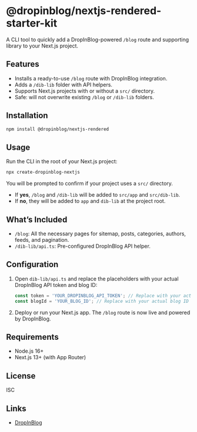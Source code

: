 # @dropinblog/nextjs-rendered-starter-kit

A CLI tool to quickly add a DropInBlog-powered `/blog` route and supporting library to your Next.js project.

## Features

- Installs a ready-to-use `/blog` route with DropInBlog integration.
- Adds a `/dib-lib` folder with API helpers.
- Supports Next.js projects with or without a `src/` directory.
- Safe: will not overwrite existing `/blog` or `/dib-lib` folders.

## Installation

```sh
npm install @dropinblog/nextjs-rendered
```

## Usage

Run the CLI in the root of your Next.js project:

```sh
npx create-dropinblog-nextjs
```

You will be prompted to confirm if your project uses a `src/` directory.

- If **yes**, `/blog` and `/dib-lib` will be added to `src/app` and `src/dib-lib`.
- If **no**, they will be added to `app` and `dib-lib` at the project root.

## What’s Included

- `/blog`: All the necessary pages for sitemap, posts, categories, authors, feeds, and pagination.
- `/dib-lib/api.ts`: Pre-configured DropInBlog API helper.

## Configuration

1. Open `dib-lib/api.ts` and replace the placeholders with your actual DropInBlog API token and blog ID:

   ```ts
   const token = 'YOUR_DROPINBLOG_API_TOKEN'; // Replace with your actual API token
   const blogId = 'YOUR_BLOG_ID'; // Replace with your actual blog ID
   ```

2. Deploy or run your Next.js app. The `/blog` route is now live and powered by DropInBlog.

## Requirements

- Node.js 16+
- Next.js 13+ (with App Router)

## License

ISC

## Links

- [DropInBlog](https://dropinblog.com/)
